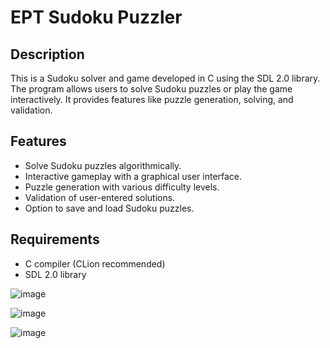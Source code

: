 # EPT Sudoku Puzzler

## Description

This is a Sudoku solver and game developed in C using the SDL 2.0 library. The program allows users to solve Sudoku puzzles or play the game interactively. It provides features like puzzle generation, solving, and validation.

## Features

- Solve Sudoku puzzles algorithmically.
- Interactive gameplay with a graphical user interface.
- Puzzle generation with various difficulty levels.
- Validation of user-entered solutions.
- Option to save and load Sudoku puzzles.

## Requirements

- C compiler (CLion recommended)
- SDL 2.0 library


![image](https://github.com/AymenLass/Sudoku/assets/142843487/52a9ebf6-79f5-46d1-a051-7a985dfa37b9)

![image](https://github.com/AymenLass/Sudoku/assets/142843487/3d6e909b-ea00-45ec-ac94-4cfd9fd9e3f5)

![image](https://github.com/AymenLass/Sudoku/assets/142843487/feebeb10-b6c6-4143-a98e-734531dd9a17)

